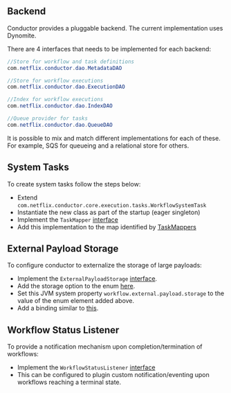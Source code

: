 ## Backend
Conductor provides a pluggable backend.  The current implementation uses Dynomite.

There are 4 interfaces that needs to be implemented for each backend:

```java
//Store for workflow and task definitions
com.netflix.conductor.dao.MetadataDAO
```

```java
//Store for workflow executions
com.netflix.conductor.dao.ExecutionDAO
```

```java
//Index for workflow executions
com.netflix.conductor.dao.IndexDAO
```

```java
//Queue provider for tasks
com.netflix.conductor.dao.QueueDAO
```

It is possible to mix and match different implementations for each of these.  
For example, SQS for queueing and a relational store for others.


## System Tasks
To create system tasks follow the steps below:

* Extend ```com.netflix.conductor.core.execution.tasks.WorkflowSystemTask```
* Instantiate the new class as part of the startup (eager singleton)
* Implement the ```TaskMapper``` [interface](https://github.com/Netflix/conductor/blob/master/core/src/main/java/com/netflix/conductor/core/execution/mapper/TaskMapper.java)
* Add this implementation to the map identified by [TaskMappers](https://github.com/Netflix/conductor/blob/master/core/src/main/java/com/netflix/conductor/core/config/CoreModule.java#L70)

## External Payload Storage
To configure conductor to externalize the storage of large payloads:

* Implement the `ExternalPayloadStorage` [interface](https://github.com/Netflix/conductor/blob/master/common/src/main/java/com/netflix/conductor/common/utils/ExternalPayloadStorage.java).
* Add the storage option to the enum [here](https://github.com/Netflix/conductor/blob/master/server/src/main/java/com/netflix/conductor/bootstrap/ModulesProvider.java#L39).
* Set this JVM system property ```workflow.external.payload.storage``` to the value of the enum element added above.
* Add a binding similar to [this](https://github.com/Netflix/conductor/blob/master/server/src/main/java/com/netflix/conductor/bootstrap/ModulesProvider.java#L120-L127).

## Workflow Status Listener
To provide a notification mechanism upon completion/termination of workflows:

* Implement the ```WorkflowStatusListener``` [interface](https://github.com/Netflix/conductor/blob/master/core/src/main/java/com/netflix/conductor/core/execution/WorkflowStatusListener.java)
* This can be configured to plugin custom notification/eventing upon workflows reaching a terminal state.
